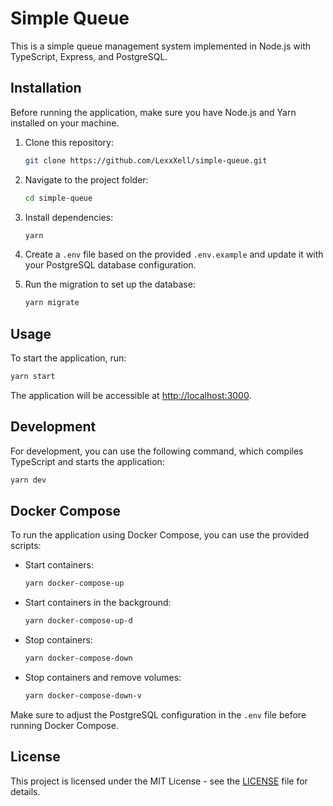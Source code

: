 # Simple Queue

This is a simple queue management system implemented in Node.js with TypeScript, Express, and PostgreSQL.

## Installation

Before running the application, make sure you have Node.js and Yarn installed on your machine.

1. Clone this repository:

   ```bash
   git clone https://github.com/LexxXell/simple-queue.git
   ```

2. Navigate to the project folder:

   ```bash
   cd simple-queue
   ```

3. Install dependencies:

   ```bash
   yarn
   ```

4. Create a `.env` file based on the provided `.env.example` and update it with your PostgreSQL database configuration.

5. Run the migration to set up the database:

   ```bash
   yarn migrate
   ```

## Usage

To start the application, run:

```bash
yarn start
```

The application will be accessible at [http://localhost:3000](http://localhost:3000).

## Development

For development, you can use the following command, which compiles TypeScript and starts the application:

```bash
yarn dev
```

## Docker Compose

To run the application using Docker Compose, you can use the provided scripts:

- Start containers:

  ```bash
  yarn docker-compose-up
  ```

- Start containers in the background:

  ```bash
  yarn docker-compose-up-d
  ```

- Stop containers:

  ```bash
  yarn docker-compose-down
  ```

- Stop containers and remove volumes:

  ```bash
  yarn docker-compose-down-v
  ```

Make sure to adjust the PostgreSQL configuration in the `.env` file before running Docker Compose.

## License

This project is licensed under the MIT License - see the [LICENSE](LICENSE) file for details.
